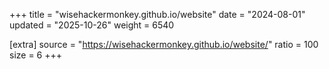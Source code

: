 +++
title = "wisehackermonkey.github.io/website"
date = "2024-08-01"
updated = "2025-10-26"
weight = 6540

[extra]
source = "https://wisehackermonkey.github.io/website/"
ratio = 100
size = 6
+++
